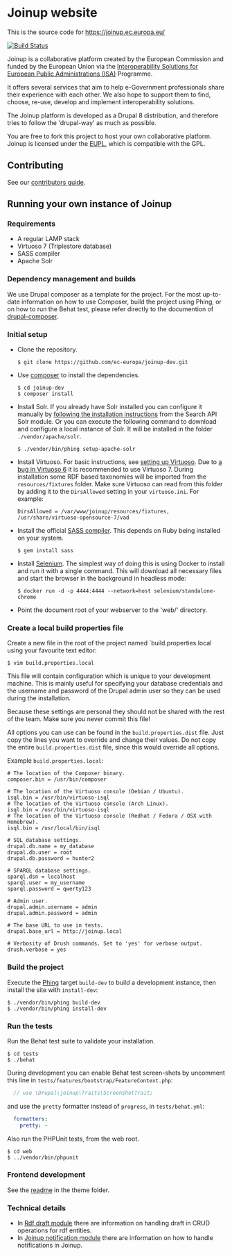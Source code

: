 # Joinup website

This is the source code for https://joinup.ec.europa.eu/

[![Build Status](https://status.continuousphp.com/git-hub/ec-europa/joinup-dev?token=77aa9de5-7fef-40bc-8c48-d6ff70fba9ff)](https://continuousphp.com/git-hub/ec-europa/joinup-dev)

Joinup is a collaborative platform created by the European Commission and
funded by the European Union via the [Interoperability Solutions for European
Public Administrations (ISA)](http://ec.europa.eu/isa/) Programme.

It offers several services that aim to help e-Government professionals share
their experience with each other.  We also hope to support them to find,
choose, re-use, develop and implement interoperability solutions.

The Joinup platform is developed as a Drupal 8 distribution, and therefore
tries to follow the 'drupal-way' as much as possible.

You are free to fork this project to host your own collaborative platform.
Joinup is licensed under the
[EUPL](https://joinup.ec.europa.eu/community/eupl/og_page/eupl), which is
compatible with the GPL.

## Contributing
See our [contributors guide](.github/CONTRIBUTING.md).

## Running your own instance of Joinup

### Requirements
* A regular LAMP stack
* Virtuoso 7 (Triplestore database)
* SASS compiler
* Apache Solr

### Dependency management and builds

We use Drupal composer as a template for the project.  For the most up-to-date
information on how to use Composer, build the project using Phing, or on how to
run the Behat test, please refer directly to the documention of
[drupal-composer](https://github.com/drupal-composer/drupal-project).

### Initial setup

* Clone the repository.

    ```
    $ git clone https://github.com/ec-europa/joinup-dev.git
    ```

* Use [composer](https://getcomposer.org/) to install the dependencies.

    ```
    $ cd joinup-dev
    $ composer install
    ```

* Install Solr. If you already have Solr installed you can configure it manually
  by [following the installation
  instructions](http://cgit.drupalcode.org/search_api_solr/plain/INSTALL.txt?h=8.x-1.x)
  from the Search API Solr module. Or you can execute the following command to
  download and configure a local instance of Solr. It will be installed in the
  folder `./vendor/apache/solr`.

    ```
    $ ./vendor/bin/phing setup-apache-solr
    ```

* Install Virtuoso. For basic instructions, see [setting up
  Virtuoso](/web/modules/custom/rdf_entity/README.md).
  Due to [a bug in Virtuoso 6](https://github.com/openlink/virtuoso-opensource/issues/303) it is recommended to use Virtuoso 7.
  During installation some RDF based taxonomies will be imported from the `resources/fixtures` folder.
  Make sure Virtuoso can read from this folder by adding it to the `DirsAllowed`
  setting in your `virtuoso.ini`. For example:

    ```
    DirsAllowed = /var/www/joinup/resources/fixtures, /usr/share/virtuoso-opensource-7/vad
    ```

* Install the official [SASS compiler](https://github.com/sass/sass). This
  depends on Ruby being installed on your system.

    ```
    $ gem install sass
    ```

* Install [Selenium](https://github.com/SeleniumHQ/docker-selenium/blob/master/README.md).
  The simplest way of doing this is using Docker to install and run it with a
  single command. This will download all necessary files and start the browser
  in the background in headless mode:

    ```
    $ docker run -d -p 4444:4444 --network=host selenium/standalone-chrome
    ```

* Point the document root of your webserver to the 'web/' directory.

### Create a local build properties file
Create a new file in the root of the project named `build.properties.local
using your favourite text editor:

```
$ vim build.properties.local
```

This file will contain configuration which is unique to your development
machine. This is mainly useful for specifying your database credentials and the
username and password of the Drupal admin user so they can be used during the
installation.

Because these settings are personal they should not be shared with the rest of
the team. Make sure you never commit this file!

All options you can use can be found in the `build.properties.dist` file. Just
copy the lines you want to override and change their values. Do not copy the
entire `build.properties.dist` file, since this would override all options.

Example `build.properties.local`:

```
# The location of the Composer binary.
composer.bin = /usr/bin/composer

# The location of the Virtuoso console (Debian / Ubuntu).
isql.bin = /usr/bin/virtuoso-isql
# The location of the Virtuoso console (Arch Linux).
isql.bin = /usr/bin/virtuoso-isql
# The location of the Virtuoso console (Redhat / Fedora / OSX with Homebrew).
isql.bin = /usr/local/bin/isql

# SQL database settings.
drupal.db.name = my_database
drupal.db.user = root
drupal.db.password = hunter2

# SPARQL database settings.
sparql.dsn = localhost
sparql.user = my_username
sparql.password = qwerty123

# Admin user.
drupal.admin.username = admin
drupal.admin.password = admin

# The base URL to use in tests.
drupal.base_url = http://joinup.local

# Verbosity of Drush commands. Set to 'yes' for verbose output.
drush.verbose = yes
```


### Build the project

Execute the [Phing](https://www.phing.info/) target `build-dev` to build a
development instance, then install the site with `install-dev`:

```
$ ./vendor/bin/phing build-dev
$ ./vendor/bin/phing install-dev
```


### Run the tests

Run the Behat test suite to validate your installation.

```
$ cd tests
$ ./behat
```

During development you can enable Behat test screen-shots by uncomment this line in `tests/features/bootstrap/FeatureContext.php`:

```php
  // use \Drupal\joinup\Traits\ScreenShotTrait;
```

and use the `pretty` formatter instead of `progress`, in `tests/behat.yml`:

```yaml
  formatters:
    pretty: ~
```

Also run the PHPUnit tests, from the web root.

```
$ cd web
$ ../vendor/bin/phpunit
```


### Frontend development

See the [readme](web/themes/joinup/README.md) in the theme folder.


### Technical details

* In [Rdf draft module](web/modules/custom/rdf_entity/rdf_draft/README.md)
there are information on handling draft in CRUD operations for rdf entities.
* In [Joinup notification module](web/modules/custom/joinup_notification/README.md)
there are information on how to handle notifications in Joinup.
